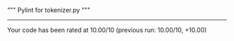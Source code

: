 """ Pylint for tokenizer.py """

--------------------------------------------------------------------
Your code has been rated at 10.00/10 (previous run: 10.00/10, +10.00)